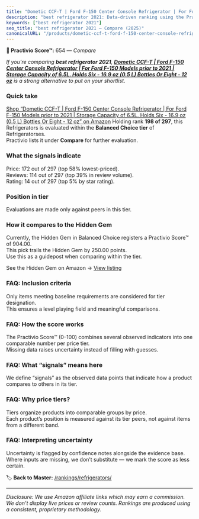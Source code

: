```yaml
---
title: "Dometic CCF-T | Ford F-150 Center Console Refrigerator | For Ford F-150 Models prior to 2021 | Storage Capacity of 6.5L. Holds Six - 16.9 oz (0.5 L) Bottles Or Eight - 12 oz"
description: "best refrigerator 2021: Data-driven ranking using the Practivio Score™. Positioned by quality, value, demand, findability, momentum."
keywords: ["best refrigerator 2021"]
seo_title: "best refrigerator 2021 — Compare (2025)"
canonicalURL: "/products/dometic-ccf-t-ford-f-150-center-console-refrigerator-for-ford-f-150-models-prior-to-2021-storage-capacity-of-65l-holds-six-169-oz-05-l-bottles-or-eight-12-oz-B08NTP56NX/"
---
```


**🛒 Practivio Score™:** 654 — _Compare_


*If you're comparing **best refrigerator 2021**, **[Dometic CCF-T | Ford F-150 Center Console Refrigerator | For Ford F-150 Models prior to 2021 | Storage Capacity of 6.5L. Holds Six - 16.9 oz (0.5 L) Bottles Or Eight - 12 oz](https://www.amazon.com/dp/B08NTP56NX?tag=practivio-20)** is a strong alternative to put on your shortlist.*
### Quick take
[Shop “Dometic CCF-T | Ford F-150 Center Console Refrigerator | For Ford F-150 Models prior to 2021 | Storage Capacity of 6.5L. Holds Six - 16.9 oz (0.5 L) Bottles Or Eight - 12 oz” on Amazon](https://www.amazon.com/dp/B08NTP56NX?tag=practivio-20)
Holding rank **198 of 297**, this Refrigerators is evaluated within the **Balanced Choice tier** of Refrigeratorses.  
Practivio lists it under **Compare** for further evaluation.

### What the signals indicate
Price: 172 out of 297 (top 58% lowest-priced).  
Reviews: 114 out of 297 (top 39% in review volume).  
Rating: 14 out of 297 (top 5% by star rating).  

### Position in tier
Evaluations are made only against peers in this tier.

### How it compares to the Hidden Gem
Currently, the Hidden Gem in Balanced Choice registers a Practivio Score™ of 904.00.  
This pick trails the Hidden Gem by 250.00 points.  
Use this as a guidepost when comparing within the tier.  

See the Hidden Gem on Amazon → [View listing](https://www.amazon.com/dp/B01N9RPCT5?tag=practivio-20)

### FAQ: Inclusion criteria
Only items meeting baseline requirements are considered for tier designation.  
This ensures a level playing field and meaningful comparisons.

### FAQ: How the score works
The Practivio Score™ (0–100) combines several observed indicators into one comparable number per price tier.  
Missing data raises uncertainty instead of filling with guesses.

### FAQ: What “signals” means here
We define “signals” as the observed data points that indicate how a product compares to others in its tier.

### FAQ: Why price tiers?
Tiers organize products into comparable groups by price.  
Each product’s position is measured against its tier peers, not against items from a different band.

### FAQ: Interpreting uncertainty
Uncertainty is flagged by confidence notes alongside the evidence base.  
Where inputs are missing, we don’t substitute — we mark the score as less certain.

<!-- Missing template for Compare/CompareWithinPriceClass -->


🏷️ **Back to Master:** [/rankings/refrigerators/](/rankings/refrigerators/)

---
_Disclosure: We use Amazon affiliate links which may earn a commission. We don’t display live prices or review counts. Rankings are produced using a consistent, proprietary methodology._
